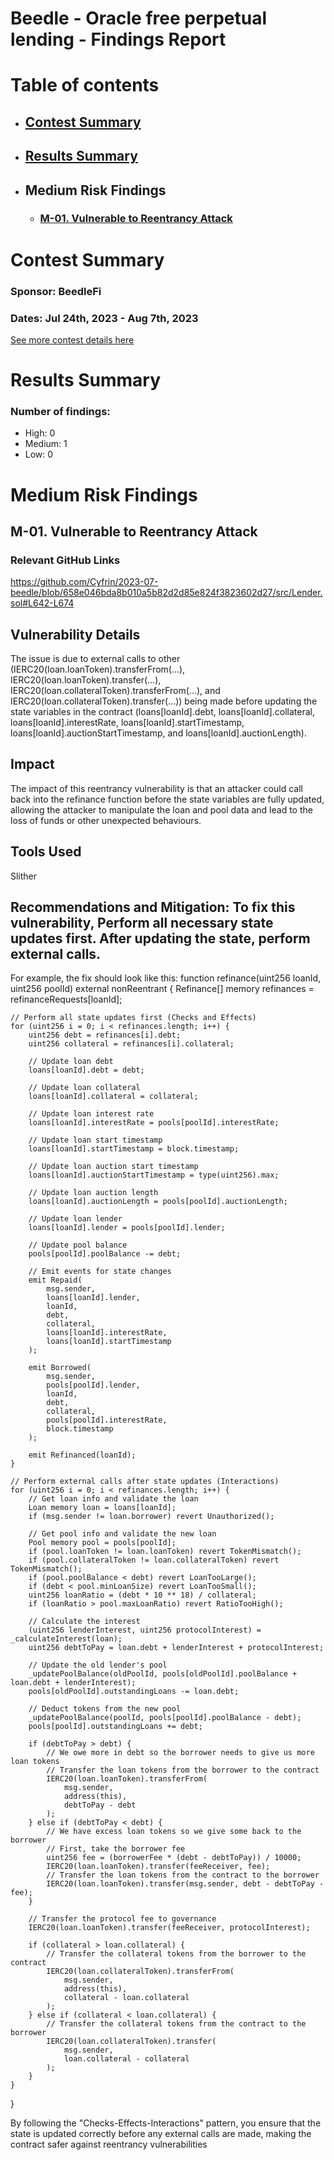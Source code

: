 # Beedle - Oracle free perpetual lending - Findings Report

# Table of contents
- ## [Contest Summary](#contest-summary)
- ## [Results Summary](#results-summary)
- ## Medium Risk Findings
    - ### [M-01. Vulnerable to Reentrancy Attack](#M-01)



# <a id='contest-summary'></a>Contest Summary

### Sponsor: BeedleFi

### Dates: Jul 24th, 2023 - Aug 7th, 2023

[See more contest details here](https://www.codehawks.com/contests/clkbo1fa20009jr08nyyf9wbx)

# <a id='results-summary'></a>Results Summary

### Number of findings:
   - High: 0
   - Medium: 1
   - Low: 0


		
# Medium Risk Findings

## <a id='M-01'></a>M-01. Vulnerable to Reentrancy Attack            

### Relevant GitHub Links
	
https://github.com/Cyfrin/2023-07-beedle/blob/658e046bda8b010a5b82d2d85e824f3823602d27/src/Lender.sol#L642-L674

## Vulnerability Details
The issue is due to external calls to other (IERC20(loan.loanToken).transferFrom(...), IERC20(loan.loanToken).transfer(...), IERC20(loan.collateralToken).transferFrom(...), and IERC20(loan.collateralToken).transfer(...)) being made before updating the state variables in the contract (loans[loanId].debt, loans[loanId].collateral, loans[loanId].interestRate, loans[loanId].startTimestamp, loans[loanId].auctionStartTimestamp, and loans[loanId].auctionLength).


## Impact
The impact of this reentrancy vulnerability is that an attacker could call back into the refinance function before the state variables are fully updated, allowing the attacker to manipulate the loan and pool data and lead to the loss of funds or other unexpected behaviours.

## Tools Used
Slither

## Recommendations and Mitigation: To fix this vulnerability, Perform all necessary state updates first. After updating the state, perform external calls.

For example, the fix should look like this:
function refinance(uint256 loanId, uint256 poolId) external nonReentrant {
    Refinance[] memory refinances = refinanceRequests[loanId];

    // Perform all state updates first (Checks and Effects)
    for (uint256 i = 0; i < refinances.length; i++) {
        uint256 debt = refinances[i].debt;
        uint256 collateral = refinances[i].collateral;

        // Update loan debt
        loans[loanId].debt = debt;

        // Update loan collateral
        loans[loanId].collateral = collateral;

        // Update loan interest rate
        loans[loanId].interestRate = pools[poolId].interestRate;

        // Update loan start timestamp
        loans[loanId].startTimestamp = block.timestamp;

        // Update loan auction start timestamp
        loans[loanId].auctionStartTimestamp = type(uint256).max;

        // Update loan auction length
        loans[loanId].auctionLength = pools[poolId].auctionLength;

        // Update loan lender
        loans[loanId].lender = pools[poolId].lender;

        // Update pool balance
        pools[poolId].poolBalance -= debt;

        // Emit events for state changes
        emit Repaid(
            msg.sender,
            loans[loanId].lender,
            loanId,
            debt,
            collateral,
            loans[loanId].interestRate,
            loans[loanId].startTimestamp
        );

        emit Borrowed(
            msg.sender,
            pools[poolId].lender,
            loanId,
            debt,
            collateral,
            pools[poolId].interestRate,
            block.timestamp
        );

        emit Refinanced(loanId);
    }

    // Perform external calls after state updates (Interactions)
    for (uint256 i = 0; i < refinances.length; i++) {
        // Get loan info and validate the loan
        Loan memory loan = loans[loanId];
        if (msg.sender != loan.borrower) revert Unauthorized();

        // Get pool info and validate the new loan
        Pool memory pool = pools[poolId];
        if (pool.loanToken != loan.loanToken) revert TokenMismatch();
        if (pool.collateralToken != loan.collateralToken) revert TokenMismatch();
        if (pool.poolBalance < debt) revert LoanTooLarge();
        if (debt < pool.minLoanSize) revert LoanTooSmall();
        uint256 loanRatio = (debt * 10 ** 18) / collateral;
        if (loanRatio > pool.maxLoanRatio) revert RatioTooHigh();

        // Calculate the interest
        (uint256 lenderInterest, uint256 protocolInterest) = _calculateInterest(loan);
        uint256 debtToPay = loan.debt + lenderInterest + protocolInterest;

        // Update the old lender's pool
        _updatePoolBalance(oldPoolId, pools[oldPoolId].poolBalance + loan.debt + lenderInterest);
        pools[oldPoolId].outstandingLoans -= loan.debt;

        // Deduct tokens from the new pool
        _updatePoolBalance(poolId, pools[poolId].poolBalance - debt);
        pools[poolId].outstandingLoans += debt;

        if (debtToPay > debt) {
            // We owe more in debt so the borrower needs to give us more loan tokens
            // Transfer the loan tokens from the borrower to the contract
            IERC20(loan.loanToken).transferFrom(
                msg.sender,
                address(this),
                debtToPay - debt
            );
        } else if (debtToPay < debt) {
            // We have excess loan tokens so we give some back to the borrower
            // First, take the borrower fee
            uint256 fee = (borrowerFee * (debt - debtToPay)) / 10000;
            IERC20(loan.loanToken).transfer(feeReceiver, fee);
            // Transfer the loan tokens from the contract to the borrower
            IERC20(loan.loanToken).transfer(msg.sender, debt - debtToPay - fee);
        }

        // Transfer the protocol fee to governance
        IERC20(loan.loanToken).transfer(feeReceiver, protocolInterest);

        if (collateral > loan.collateral) {
            // Transfer the collateral tokens from the borrower to the contract
            IERC20(loan.collateralToken).transferFrom(
                msg.sender,
                address(this),
                collateral - loan.collateral
            );
        } else if (collateral < loan.collateral) {
            // Transfer the collateral tokens from the contract to the borrower
            IERC20(loan.collateralToken).transfer(
                msg.sender,
                loan.collateral - collateral
            );
        }
    }
}

By following the "Checks-Effects-Interactions" pattern, you ensure that the state is updated correctly before any external calls are made, making the contract safer against reentrancy vulnerabilities








